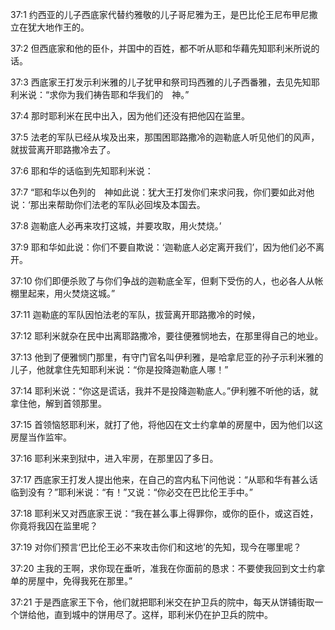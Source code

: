 <a id="1"></a>37:1  约西亚的儿子西底家代替约雅敬的儿子哥尼雅为王，是巴比伦王尼布甲尼撒立在犹大地作王的。  

<a id="2"></a>37:2  但西底家和他的臣仆，并国中的百姓，都不听从耶和华藉先知耶利米所说的话。  

<a id="3"></a>37:3  西底家王打发示利米雅的儿子犹甲和祭司玛西雅的儿子西番雅，去见先知耶利米说：“求你为我们祷告耶和华我们的　神。”  

<a id="4"></a>37:4  那时耶利米在民中出入，因为他们还没有把他囚在监里。　  

<a id="5"></a>37:5  法老的军队已经从埃及出来，那围困耶路撒冷的迦勒底人听见他们的风声，就拔营离开耶路撒冷去了。  

<a id="6"></a>37:6  耶和华的话临到先知耶利米说：  

<a id="7"></a>37:7  “耶和华以色列的　神如此说：犹大王打发你们来求问我，你们要如此对他说：‘那出来帮助你们法老的军队必回埃及本国去。  

<a id="8"></a>37:8  迦勒底人必再来攻打这城，并要攻取，用火焚烧。’  

<a id="9"></a>37:9  耶和华如此说：你们不要自欺说：‘迦勒底人必定离开我们’，因为他们必不离开。  

<a id="10"></a>37:10  你们即便杀败了与你们争战的迦勒底全军，但剩下受伤的人，也必各人从帐棚里起来，用火焚烧这城。”  

<a id="11"></a>37:11  迦勒底的军队因怕法老的军队，拔营离开耶路撒冷的时候，  

<a id="12"></a>37:12  耶利米就杂在民中出离耶路撒冷，要往便雅悯地去，在那里得自己的地业。  

<a id="13"></a>37:13  他到了便雅悯门那里，有守门官名叫伊利雅，是哈拿尼亚的孙子示利米雅的儿子，他就拿住先知耶利米说：“你是投降迦勒底人哪！”  

<a id="14"></a>37:14  耶利米说：“你这是谎话，我并不是投降迦勒底人。”伊利雅不听他的话，就拿住他，解到首领那里。  

<a id="15"></a>37:15  首领恼怒耶利米，就打了他，将他囚在文士约拿单的房屋中，因为他们以这房屋当作监牢。  

<a id="16"></a>37:16  耶利米来到狱中，进入牢房，在那里囚了多日。  

<a id="17"></a>37:17  西底家王打发人提出他来，在自己的宫内私下问他说：“从耶和华有甚么话临到没有？”耶利米说：“有！”又说：“你必交在巴比伦王手中。”  

<a id="18"></a>37:18  耶利米又对西底家王说：“我在甚么事上得罪你，或你的臣仆，或这百姓，你竟将我囚在监里呢？  

<a id="19"></a>37:19  对你们预言‘巴比伦王必不来攻击你们和这地’的先知，现今在哪里呢？  

<a id="20"></a>37:20  主我的王啊，求你现在垂听，准我在你面前的恳求：不要使我回到文士约拿单的房屋中，免得我死在那里。”  

<a id="21"></a>37:21  于是西底家王下令，他们就把耶利米交在护卫兵的院中，每天从饼铺街取一个饼给他，直到城中的饼用尽了。这样，耶利米仍在护卫兵的院中。  
